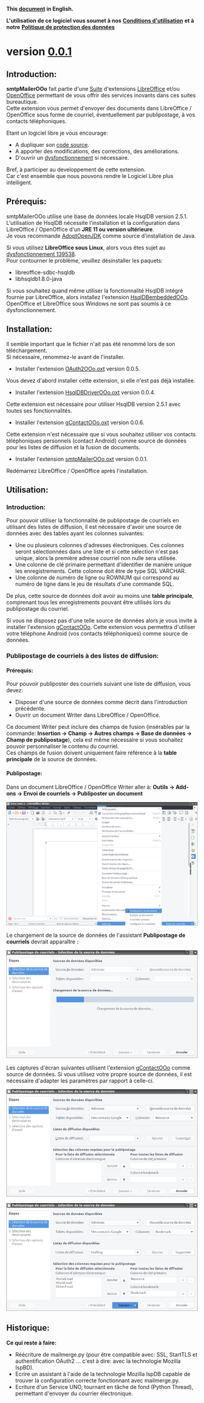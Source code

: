 <!--
╔════════════════════════════════════════════════════════════════════════════════════╗
║                                                                                    ║
║   Copyright (c) 2020 https://prrvchr.github.io                                     ║
║                                                                                    ║
║   Permission is hereby granted, free of charge, to any person obtaining            ║
║   a copy of this software and associated documentation files (the "Software"),     ║
║   to deal in the Software without restriction, including without limitation        ║
║   the rights to use, copy, modify, merge, publish, distribute, sublicense,         ║
║   and/or sell copies of the Software, and to permit persons to whom the Software   ║
║   is furnished to do so, subject to the following conditions:                      ║
║                                                                                    ║
║   The above copyright notice and this permission notice shall be included in       ║
║   all copies or substantial portions of the Software.                              ║
║                                                                                    ║
║   THE SOFTWARE IS PROVIDED "AS IS", WITHOUT WARRANTY OF ANY KIND,                  ║
║   EXPRESS OR IMPLIED, INCLUDING BUT NOT LIMITED TO THE WARRANTIES                  ║
║   OF MERCHANTABILITY, FITNESS FOR A PARTICULAR PURPOSE AND NONINFRINGEMENT.        ║
║   IN NO EVENT SHALL THE AUTHORS OR COPYRIGHT HOLDERS BE LIABLE FOR ANY             ║
║   CLAIM, DAMAGES OR OTHER LIABILITY, WHETHER IN AN ACTION OF CONTRACT,             ║
║   TORT OR OTHERWISE, ARISING FROM, OUT OF OR IN CONNECTION WITH THE SOFTWARE       ║
║   OR THE USE OR OTHER DEALINGS IN THE SOFTWARE.                                    ║
║                                                                                    ║
╚════════════════════════════════════════════════════════════════════════════════════╝
-->
**This [document](https://prrvchr.github.io/smtpMailerOOo) in English.**

**L'utilisation de ce logiciel vous soumet à nos** [**Conditions d'utilisation**](https://prrvchr.github.io/smtpMailerOOo/smtpMailerOOo/registration/TermsOfUse_fr) **et à notre** [**Politique de protection des données**](https://prrvchr.github.io/smtpMailerOOo/smtpMailerOOo/registration/PrivacyPolicy_fr)

# version [0.0.1](https://prrvchr.github.io/smtpMailerOOo/README_fr#historique)

## Introduction:

**smtpMailerOOo** fait partie d'une [Suite](https://prrvchr.github.io/README_fr) d'extensions [LibreOffice](https://fr.libreoffice.org/download/telecharger-libreoffice/) et/ou [OpenOffice](https://www.openoffice.org/fr/Telecharger/) permettant de vous offrir des services inovants dans ces suites bureautique.  
Cette extension vous permet d'envoyer des documents dans LibreOffice / OpenOffice sous forme de courriel, éventuellement par publipostage, à vos contacts téléphoniques.

Etant un logiciel libre je vous encourage:
- A dupliquer son [code source](https://github.com/prrvchr/smtpMailerOOo).
- A apporter des modifications, des corrections, des améliorations.
- D'ouvrir un [dysfonctionnement](https://github.com/prrvchr/smtpMailerOOo/issues/new) si nécessaire.

Bref, à participer au developpement de cette extension.  
Car c'est ensemble que nous pouvons rendre le Logiciel Libre plus intelligent.

## Prérequis:

smtpMailerOOo utilise une base de données locale HsqlDB version 2.5.1.  
L'utilisation de HsqlDB nécessite l'installation et la configuration dans LibreOffice / OpenOffice d'un **JRE 11 ou version ultérieure**.  
Je vous recommande [AdoptOpenJDK](https://adoptopenjdk.net/) comme source d'installation de Java.

Si vous utilisez **LibreOffice sous Linux**, alors vous êtes sujet au [dysfonctionnement 139538](https://bugs.documentfoundation.org/show_bug.cgi?id=139538).  
Pour contourner le problème, veuillez désinstaller les paquets:
- libreoffice-sdbc-hsqldb
- libhsqldb1.8.0-java

Si vous souhaitez quand même utiliser la fonctionnalité HsqlDB intégré fournie par LibreOffice, alors installez l'extension [HsqlDBembeddedOOo](https://prrvchr.github.io/HsqlDBembeddedOOo/README_fr).  
OpenOffice et LibreOffice sous Windows ne sont pas soumis à ce dysfonctionnement.

## Installation:

Il semble important que le fichier n'ait pas été renommé lors de son téléchargement.  
Si nécessaire, renommez-le avant de l'installer.

- Installer l'extension [OAuth2OOo.oxt](https://github.com/prrvchr/OAuth2OOo/raw/master/OAuth2OOo.oxt) version 0.0.5.

Vous devez d'abord installer cette extension, si elle n'est pas déjà installée.

- Installer l'extension [HsqlDBDriverOOo.oxt](https://github.com/prrvchr/HsqlDBDriverOOo/raw/master/HsqlDBDriverOOo.oxt) version 0.0.4.

Cette extension est nécessaire pour utiliser HsqlDB version 2.5.1 avec toutes ses fonctionnalités.

- Installer l'extension [gContactOOo.oxt](https://github.com/prrvchr/gContactOOo/raw/master/gContactOOo.oxt) version 0.0.6.

Cette extension n'est nécessaire que si vous souhaitez utiliser vos contacts téléphoniques personnels (contact Android) comme source de données pour les listes de diffusion et la fusion de documents.

- Installer l'extension [smtpMailerOOo.oxt](https://github.com/prrvchr/smtpMailerOOo/raw/main/smtpMailerOOo.oxt) version 0.0.1.

Redémarrez LibreOffice / OpenOffice après l'installation.

## Utilisation:

### Introduction:

Pour pouvoir utiliser la fonctionnalité de publipostage de courriels en utilisant des listes de diffusion, il est nécessaire d'avoir une source de données avec des tables ayant les colonnes suivantes:
- Une ou plusieurs colonnes d'adresses électroniques. Ces colonnes seront sélectionnées dans une liste et si cette sélection n'est pas unique, alors la première adresse courriel non nulle sera utilisée.
- Une colonne de clé primaire permettant d'identifier de manière unique les enregistrements. Cette colonne doit être de type SQL VARCHAR.
- Une colonne de numéro de ligne ou ROWNUM qui correspond au numéro de ligne dans le jeu de résultats d'une commande SQL.

De plus, cette source de données doit avoir au moins une **table principale**, comprenant tous les enregistrements pouvant être utilisés lors du publipostage du courriel.

Si vous ne disposez pas d'une telle source de données alors je vous invite à installer l'extension [gContactOOo](https://github.com/prrvchr/gContactOOo/raw/master/gContactOOo.oxt).
Cette extension vous permettra d'utiliser votre téléphone Android (vos contacts téléphoniques) comme source de données.

### Publipostage de courriels à des listes de diffusion:

#### Prérequis:

Pour pouvoir publiposter des courriels suivant une liste de diffusion, vous devez:
- Disposer d'une source de données comme décrit dans l'introduction précédente.
- Ouvrir un document Writer dans LibreOffice / OpenOffice.

Ce document Writer peut inclure des champs de fusion (insérables par la commande: **Insertion -> Champ -> Autres champs -> Base de données -> Champ de publipostage**), cela est même nécessaire si vous souhaitez pouvoir personnaliser le contenu du courriel.  
Ces champs de fusion doivent uniquement faire référence à la **table principale** de la source de données.

#### Publipostage:

Dans un document LibreOffice / OpenOffice Writer aller à: **Outils -> Add-ons -> Envoi de courriels -> Publiposter un document**

![smtpMailerOOo screenshot 1](smtpMailerOOo-1_fr.png)

Le chargement de la source de données de l'assistant **Publipostage de courriels** devrait apparaître :

![smtpMailerOOo screenshot 2](smtpMailerOOo-2_fr.png)

Les captures d'écran suivantes utilisent l'extension [gContactOOo](https://github.com/prrvchr/gContactOOo/raw/master/gContactOOo.oxt) comme source de données. Si vous utilisez votre propre source de données, il est nécessaire d'adapter les paramètres par rapport à celle-ci. 

![smtpMailerOOo screenshot 3](smtpMailerOOo-3_fr.png)

![smtpMailerOOo screenshot 4](smtpMailerOOo-4_fr.png)

## Historique:

**Ce qui reste à faire:**

- Réécriture de mailmerge.py (pour être compatible avec: SSL, StartTLS et authentification OAuth2 ... c'est à dire: avec la technologie Mozilla IspBD).
- Ecrire un assistant à l'aide de la technologie Mozilla IspDB capable de trouver la configuration correcte fonctionnant avec mailmerge.py.
- Ecriture d'un Service UNO, tournant en tâche de fond (Python Thread), permettant d'envoyer du courrier électronique.
